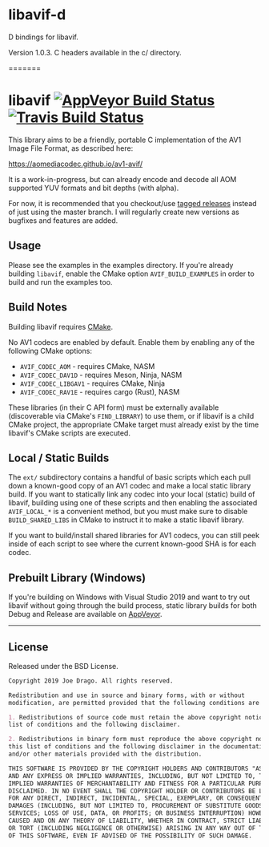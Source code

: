 # libavif-d
D bindings for libavif.

Version 1.0.3. C headers available in the c/ directory.

=======


# libavif [![AppVeyor Build Status](https://ci.appveyor.com/api/projects/status/github/louquillio/libavif?branch=master&svg=true)](https://ci.appveyor.com/project/louquillio/libavif) [![Travis Build Status](https://travis-ci.com/AOMediaCodec/libavif.svg?branch=master)](https://travis-ci.com/AOMediaCodec/libavif)

This library aims to be a friendly, portable C implementation of the AV1 Image File Format, as described here:

<https://aomediacodec.github.io/av1-avif/>

It is a work-in-progress, but can already encode and decode all AOM supported YUV formats and bit depths (with alpha).

For now, it is recommended that you checkout/use [tagged releases](https://github.com/AOMediaCodec/libavif/releases) instead of just using the master branch. I will regularly create new versions as bugfixes and features are added.

## Usage

Please see the examples in the examples directory. If you're already building `libavif`, enable the CMake option `AVIF_BUILD_EXAMPLES` in order to build and run the examples too.

## Build Notes

Building libavif requires [CMake](https://cmake.org/).

No AV1 codecs are enabled by default. Enable them by enabling any of the
following CMake options:

* `AVIF_CODEC_AOM` - requires CMake, NASM
* `AVIF_CODEC_DAV1D` - requires Meson, Ninja, NASM
* `AVIF_CODEC_LIBGAV1` - requires CMake, Ninja
* `AVIF_CODEC_RAV1E` - requires cargo (Rust), NASM

These libraries (in their C API form) must be externally available
(discoverable via CMake's `FIND_LIBRARY`) to use them, or if libavif is
a child CMake project, the appropriate CMake target must already exist
by the time libavif's CMake scripts are executed.

## Local / Static Builds

The `ext/` subdirectory contains a handful of basic scripts which each pull
down a known-good copy of an AV1 codec and make a local static library build.
If you want to statically link any codec into your local (static) build of
libavif, building using one of these scripts and then enabling the associated
`AVIF_LOCAL_*` is a convenient method, but you must make sure to disable
`BUILD_SHARED_LIBS` in CMake to instruct it to make a static libavif library.

If you want to build/install shared libraries for AV1 codecs, you can still
peek inside of each script to see where the current known-good SHA is for each
codec.

## Prebuilt Library (Windows)

If you're building on Windows with Visual Studio 2019 and want to try out libavif without going through the build process, static library builds for both Debug and Release are available on [AppVeyor](https://ci.appveyor.com/project/louquillio/libavif).

---

## License

Released under the BSD License.

```markdown
Copyright 2019 Joe Drago. All rights reserved.

Redistribution and use in source and binary forms, with or without
modification, are permitted provided that the following conditions are met:

1. Redistributions of source code must retain the above copyright notice, this
list of conditions and the following disclaimer.

2. Redistributions in binary form must reproduce the above copyright notice,
this list of conditions and the following disclaimer in the documentation
and/or other materials provided with the distribution.

THIS SOFTWARE IS PROVIDED BY THE COPYRIGHT HOLDERS AND CONTRIBUTORS "AS IS"
AND ANY EXPRESS OR IMPLIED WARRANTIES, INCLUDING, BUT NOT LIMITED TO, THE
IMPLIED WARRANTIES OF MERCHANTABILITY AND FITNESS FOR A PARTICULAR PURPOSE ARE
DISCLAIMED. IN NO EVENT SHALL THE COPYRIGHT HOLDER OR CONTRIBUTORS BE LIABLE
FOR ANY DIRECT, INDIRECT, INCIDENTAL, SPECIAL, EXEMPLARY, OR CONSEQUENTIAL
DAMAGES (INCLUDING, BUT NOT LIMITED TO, PROCUREMENT OF SUBSTITUTE GOODS OR
SERVICES; LOSS OF USE, DATA, OR PROFITS; OR BUSINESS INTERRUPTION) HOWEVER
CAUSED AND ON ANY THEORY OF LIABILITY, WHETHER IN CONTRACT, STRICT LIABILITY,
OR TORT (INCLUDING NEGLIGENCE OR OTHERWISE) ARISING IN ANY WAY OUT OF THE USE
OF THIS SOFTWARE, EVEN IF ADVISED OF THE POSSIBILITY OF SUCH DAMAGE.
```
